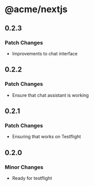 # @acme/nextjs

## 0.2.3

### Patch Changes

- Improvements to chat interface

## 0.2.2

### Patch Changes

- Ensure that chat assistant is working

## 0.2.1

### Patch Changes

- Ensuring that works on Testflight

## 0.2.0

### Minor Changes

- Ready for testflight
